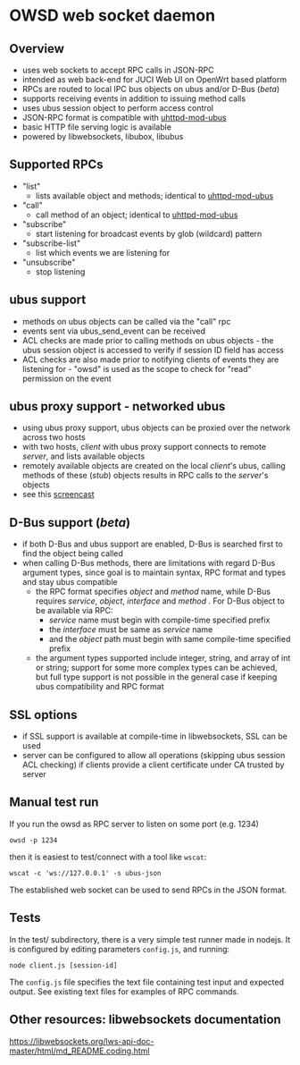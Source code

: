 # OWSD web socket daemon

## Overview
- uses web sockets to accept RPC calls in JSON-RPC
- intended as web back-end for JUCI Web UI on OpenWrt based platform
- RPCs are routed to local IPC bus objects on ubus and/or D-Bus (_beta_)
- supports receiving events in addition to issuing method calls
- uses ubus session object to perform access control
- JSON-RPC format is compatible with [uhttpd-mod-ubus](https://wiki.openwrt.org/doc/techref/ubus#access_to_ubus_over_http)
- basic HTTP file serving logic is available
- powered by libwebsockets, libubox, libubus

## Supported RPCs
- "list"
  * lists available object and methods; identical to [uhttpd-mod-ubus](https://wiki.openwrt.org/doc/techref/ubus#access_to_ubus_over_http)
- "call"
  * call method of an object; identical to [uhttpd-mod-ubus](https://wiki.openwrt.org/doc/techref/ubus#access_to_ubus_over_http)
- "subscribe"
  * start listening for broadcast events by glob (wildcard) pattern
- "subscribe-list"
  * list which events we are listening for
- "unsubscribe"
  * stop listening

## ubus support
- methods on ubus objects can be called via the "call" rpc
- events sent via ubus\_send\_event can be received
- ACL checks are made prior to calling methods on ubus objects - the ubus session object is accessed to verify if session ID field has access
- ACL checks are also made prior to notifying clients of events they are listening for - "owsd" is used as the scope to check for "read" permission on the event

## ubus proxy support - networked ubus
- using ubus proxy support, ubus objects can be proxied over the network across two hosts
- with two hosts, _client_ with ubus proxy support connects to remote _server_, and lists available objects
- remotely available objects are created on the local _client_'s ubus, calling methods of these (_stub_) objects results in RPC calls to the _server_'s objects
- see this [screencast](https://asciinema.org/a/3u1dl3ojggxih31wi495dr4zj)

## D-Bus support (_beta_)
- if both D-Bus and ubus support are enabled, D-Bus is searched first to find the object being called
- when calling D-Bus methods, there are limitations with regard D-Bus argument types, since goal is to maintain syntax, RPC format and types and stay ubus compatible
	* the RPC format specifies _object_ and _method_ name, while D-Bus requires _service_, _object_, _interface_ and _method_ . For D-Bus object to be available via RPC:
        - _service_ name must begin with compile-time specified prefix
        - the _interface_ must be same as _service_ name
        - and the _object_ path must begin with same compile-time specified prefix
    * the argument types supported include integer, string, and array of int or string; support for some more complex types can be achieved, but full type support is not possible in the general case if keeping ubus compatibility and RPC format


## SSL options
- if SSL support is available at compile-time in libwebsockets, SSL can be used
- server can be configured to allow all operations (skipping ubus session ACL checking) if clients provide a client certificate under CA trusted by server

## Manual test run

If you run the owsd as RPC server to listen on some port (e.g. 1234)

`owsd -p 1234`

then it is easiest to test/connect with a tool like `wscat`:

`wscat -c 'ws://127.0.0.1' -s ubus-json`

The established web socket can be used to send RPCs in the JSON format.

## Tests

In the test/ subdirectory, there is a very simple test runner made in nodejs. It is configured by editing parameters `config.js`, and running:

`node client.js [session-id]`

The `config.js` file specifies the text file containing test input and expected output. See existing text files for examples of RPC commands.

## Other resources: libwebsockets documentation

https://libwebsockets.org/lws-api-doc-master/html/md_README.coding.html
